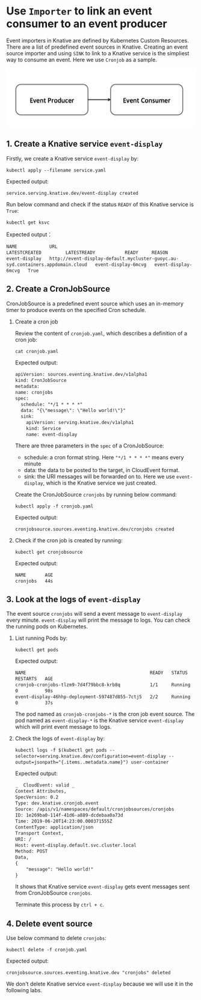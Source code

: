 # Use `Importer` to link an event consumer to an event producer

Event importers in Knative are defined by Kubernetes Custom Resources. There are a list of predefined event sources in Knative. Creating an event source importer and using `SINK` to link to a Knative service is the simpliest way to consume an event. Here we use `Cronjob` as a sample.

![](../images/knative-simplemode.png)

## 1. Create a Knative service `event-display`

Firstly, we create a Knative service `event-display` by:

```text
kubectl apply --filename service.yaml 
```

Expected output:
```
service.serving.knative.dev/event-display created
```

Run below command and check if the status `READY` of this Knative service is `True`:

```text
kubectl get ksvc
```

Expected output：
```
NAME            URL                                                                              LATESTCREATED         LATESTREADY           READY     REASON
event-display   http://event-display-default.mycluster-guoyc.au-syd.containers.appdomain.cloud   event-display-6mcvg   event-display-6mcvg   True
```

## 2. Create a CronJobSource

CronJobSource is a predefined event source which uses an in-memory timer to produce events on the specified Cron schedule.

1. Create a cron job

    Review the content of `cronjob.yaml`, which describes a definition of a cron job:
    ```text
    cat cronjob.yaml
    ```

    Expected output:
    ```
    apiVersion: sources.eventing.knative.dev/v1alpha1
    kind: CronJobSource
    metadata:
    name: cronjobs
    spec:
      schedule: "*/1 * * * *"
      data: "{\"message\": \"Hello world!\"}"
      sink:
        apiVersion: serving.knative.dev/v1alpha1
        kind: Service
        name: event-display
    ```

    There are three parameters in the `spec` of a CronJobSource:
    - schedule: a cron format string. Here `"*/1 * * * *"` means every minute
    - data: the data to be posted to the target, in CloudEvent format.
    - sink: the URI messages will be forwarded on to. Here we use `event-display`, which is the Knative service we just created.

    Create the CronJobSource `cronjobs` by running below command:

    ```text
    kubectl apply -f cronjob.yaml
    ```

    Expected output:
    ```
    cronjobsource.sources.eventing.knative.dev/cronjobs created
    ```
    
2. Check if the cron job is created by running:

    ```text
    kubectl get cronjobsource
    ```

    Expected output:
    ```
    NAME       AGE
    cronjobs   44s
    ```

## 3. Look at the logs of `event-display`

The event source `cronjobs` will send a event message to `event-display` every minute. `event-display` will print the message to logs. You can check the running pods on Kubernetes.

1. List running Pods by:

    ```
    kubectl get pods
    ```

    Expected output:
    ```
    NAME                                              READY   STATUS    RESTARTS   AGE
    cronjob-cronjobs-tlzm9-7d4f79bbc8-krb8q           1/1     Running   0          98s
    event-display-46hhp-deployment-597487d855-7ctj5   2/2     Running   0          37s
    ```

    The pod named as `cronjob-cronjobs-*` is the cron job event source. The pod named as `event-display-*` is the Knative service `event-display` which will print event message to logs.

2. Check the logs of `event-display` by:

    ```
    kubectl logs -f $(kubectl get pods --selector=serving.knative.dev/configuration=event-display --output=jsonpath="{.items..metadata.name}") user-container
    ```

    Expected output:
    ```
    _  CloudEvent: valid _
    Context Attributes,
    SpecVersion: 0.2
    Type: dev.knative.cronjob.event
    Source: /apis/v1/namespaces/default/cronjobsources/cronjobs
    ID: 1e269ba0-114f-41d6-a889-dcdebaa0a73d
    Time: 2019-06-20T14:23:00.000371555Z
    ContentType: application/json
    Transport Context,
    URI: /
    Host: event-display.default.svc.cluster.local
    Method: POST
    Data,
    {
        "message": "Hello world!"
    }
    ```
    It shows that Knative service `event-display` gets event messages sent from CronJobSource `cronjobs`.

    Terminate this process by `ctrl + c`.

## 4. Delete event source

Use below command to delete `cronjobs`:

```
kubectl delete -f cronjob.yaml
```

Expected output:
```
cronjobsource.sources.eventing.knative.dev "cronjobs" deleted
```

We don't delete Knative service `event-display` because we will use it in the following labs. 

